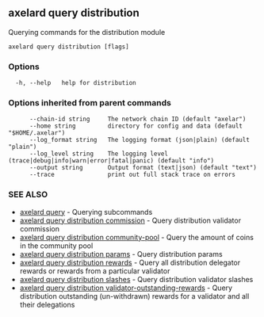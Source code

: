 ## axelard query distribution

Querying commands for the distribution module

```
axelard query distribution [flags]
```

### Options

```
  -h, --help   help for distribution
```

### Options inherited from parent commands

```
      --chain-id string     The network chain ID (default "axelar")
      --home string         directory for config and data (default "$HOME/.axelar")
      --log_format string   The logging format (json|plain) (default "plain")
      --log_level string    The logging level (trace|debug|info|warn|error|fatal|panic) (default "info")
      --output string       Output format (text|json) (default "text")
      --trace               print out full stack trace on errors
```

### SEE ALSO

- [axelard query](/cli-docs/v0_31_1/axelard_query) - Querying subcommands
- [axelard query distribution commission](/cli-docs/v0_31_1/axelard_query_distribution_commission) - Query distribution validator commission
- [axelard query distribution community-pool](/cli-docs/v0_31_1/axelard_query_distribution_community-pool) - Query the amount of coins in the community pool
- [axelard query distribution params](/cli-docs/v0_31_1/axelard_query_distribution_params) - Query distribution params
- [axelard query distribution rewards](/cli-docs/v0_31_1/axelard_query_distribution_rewards) - Query all distribution delegator rewards or rewards from a particular validator
- [axelard query distribution slashes](/cli-docs/v0_31_1/axelard_query_distribution_slashes) - Query distribution validator slashes
- [axelard query distribution validator-outstanding-rewards](/cli-docs/v0_31_1/axelard_query_distribution_validator-outstanding-rewards) - Query distribution outstanding (un-withdrawn) rewards for a validator and all their delegations
